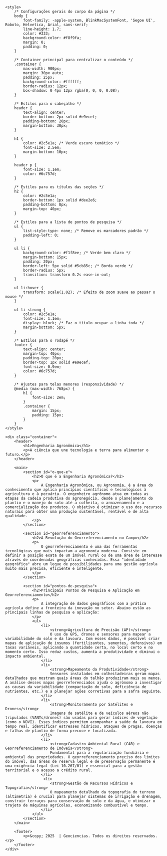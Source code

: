 <html lang="pt-BR">
<head>
    <meta charset="UTF-8">
    <meta name="viewport" content="width=device-width, initial-scale=1.0">
    <title>Engenharia Agronômica e Georreferenciamento</title>
    
    <style>
        /* Configurações gerais do corpo da página */
        body {
            font-family: -apple-system, BlinkMacSystemFont, 'Segoe UI', Roboto, Helvetica, Arial, sans-serif;
            line-height: 1.7;
            color: #333;
            background-color: #f8f9fa;
            margin: 0;
            padding: 0;
        }

        /* Container principal para centralizar o conteúdo */
        .container {
            max-width: 900px;
            margin: 30px auto;
            padding: 25px;
            background-color: #ffffff;
            border-radius: 12px;
            box-shadow: 0 4px 12px rgba(0, 0, 0, 0.08);
        }

        /* Estilos para o cabeçalho */
        header {
            text-align: center;
            border-bottom: 2px solid #e9ecef;
            padding-bottom: 20px;
            margin-bottom: 30px;
        }

        h1 {
            color: #2c5e1a; /* Verde escuro temático */
            font-size: 2.5em;
            margin-bottom: 10px;
        }

        header p {
            font-size: 1.1em;
            color: #6c757d;
        }

        /* Estilos para os títulos das seções */
        h2 {
            color: #2c5e1a;
            border-bottom: 1px solid #dee2e6;
            padding-bottom: 8px;
            margin-top: 40px;
        }

        /* Estilos para a lista de pontos de pesquisa */
        ul {
            list-style-type: none; /* Remove os marcadores padrão */
            padding-left: 0;
        }

        ul li {
            background-color: #f1f8ee; /* Verde bem claro */
            margin-bottom: 15px;
            padding: 20px;
            border-left: 5px solid #5cb85c; /* Borda verde */
            border-radius: 5px;
            transition: transform 0.2s ease-in-out;
        }

        ul li:hover {
            transform: scale(1.02); /* Efeito de zoom suave ao passar o mouse */
        }
        
        ul li strong {
            color: #2c5e1a;
            font-size: 1.1em;
            display: block; /* Faz o título ocupar a linha toda */
            margin-bottom: 5px;
        }

        /* Estilos para o rodapé */
        footer {
            text-align: center;
            margin-top: 40px;
            padding-top: 20px;
            border-top: 1px solid #e9ecef;
            font-size: 0.9em;
            color: #6c757d;
        }

        /* Ajustes para telas menores (responsividade) */
        @media (max-width: 768px) {
            h1 {
                font-size: 2em;
            }
            .container {
                margin: 15px;
                padding: 15px;
            }
        }
    </style>
</head>
<body>

    <div class="container">
        <header>
            <h1>Engenharia Agronômica</h1>
            <p>A ciência que une tecnologia e terra para alimentar o futuro.</p>
        </header>

        <main>
            <section id="o-que-e">
                <h2>O que é a Engenharia Agronômica?</h2>
                <p>
                    A Engenharia Agronômica, ou Agronomia, é a área do conhecimento que aplica princípios científicos e tecnológicos à agricultura e à pecuária. O engenheiro agrônomo atua em todas as etapas da cadeia produtiva do agronegócio, desde o planejamento do plantio e o manejo do solo até a colheita, o armazenamento e a comercialização dos produtos. O objetivo é otimizar o uso dos recursos naturais para obter uma produção sustentável, rentável e de alta qualidade.
                </p>
            </section>

            <section id="georreferenciamento">
                <h2>A Revolução do Georreferenciamento no Campo</h2>
                <p>
                    O georreferenciamento é uma das ferramentas tecnológicas que mais impactam a agronomia moderna. Consiste em definir a posição exata de um imóvel rural ou de uma área de interesse através de coordenadas geográficas conhecidas. Essa "identidade geográfica" abre um leque de possibilidades para uma gestão agrícola muito mais precisa, eficiente e inteligente.
                </p>
            </section>

            <section id="pontos-de-pesquisa">
                <h2>Principais Pontos de Pesquisa e Aplicação em Georreferenciamento</h2>
                <p>
                    A integração de dados geográficos com a prática agrícola define a fronteira da inovação no setor. Abaixo estão as principais linhas de pesquisa e aplicação:
                </p>
                <ul>
                    <li>
                        <strong>Agricultura de Precisão (AP)</strong>
                        O uso de GPS, drones e sensores para mapear a variabilidade do solo e da lavoura. Com esses dados, é possível criar mapas de aplicação de insumos (fertilizantes, sementes, defensivos) em taxas variáveis, aplicando a quantidade certa, no local certo e no momento certo. Isso reduz custos, aumenta a produtividade e diminui o impacto ambiental.
                    </li>
                    <li>
                        <strong>Mapeamento da Produtividade</strong>
                        Sensores instalados em colheitadeiras geram mapas detalhados que mostram quais áreas do talhão produziram mais ou menos. A análise desses mapas georreferenciados ajuda o agrônomo a investigar as causas da variabilidade (compactação do solo, deficiência de nutrientes, etc.) e a planejar ações corretivas para a safra seguinte.
                    </li>
                    <li>
                        <strong>Monitoramento por Satélites e Drones</strong>
                        Imagens de satélite e de veículos aéreos não tripulados (VANTs/drones) são usadas para gerar índices de vegetação (como o NDVI). Esses índices permitem acompanhar a saúde da lavoura em tempo real, identificar estresses hídricos, ataques de pragas, doenças e falhas de plantio de forma precoce e localizada.
                    </li>
                    <li>
                        <strong>Cadastro Ambiental Rural (CAR) e Georreferenciamento de Imóveis</strong>
                        Fundamental para a regularização fundiária e ambiental das propriedades. O georreferenciamento preciso dos limites do imóvel, das áreas de reserva legal e de preservação permanente é uma exigência legal (Lei 10.267/01) e essencial para a gestão territorial e o acesso a crédito rural.
                    </li>
                     <li>
                        <strong>Gestão de Recursos Hídricos e Topografia</strong>
                        O mapeamento detalhado da topografia do terreno (altimetria) é crucial para planejar sistemas de irrigação e drenagem, construir terraços para conservação do solo e da água, e otimizar o trajeto de máquinas agrícolas, economizando combustível e tempo.
                    </li>
                </ul>
            </section>
        </main>

        <footer>
            <p>&copy; 2025  | Geociencias. Todos os direitos reservados.</p>
        </footer>
    </div>

</body>
</html>
